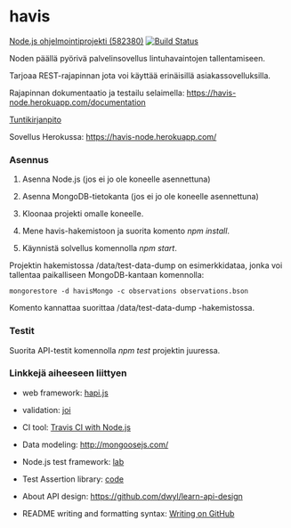 # havis

[Node.js ohjelmointiprojekti (582380)](https://www.cs.helsinki.fi/courses/582380/2017/v/k/1) [![Build Status](https://travis-ci.org/tzpr/havis.png)](https://travis-ci.org/tzpr/havis)

Noden päällä pyörivä palvelinsovellus lintuhavaintojen tallentamiseen. 

Tarjoaa REST-rajapinnan jota voi käyttää erinäisillä asiakassovelluksilla.

Rajapinnan dokumentaatio ja testailu selaimella: https://havis-node.herokuapp.com/documentation

[Tuntikirjanpito](https://docs.google.com/spreadsheets/d/1K8Glpp1wciou_UHgp79Y9SB7gtdhW1nfxqMcIz5VTb4/edit?usp=sharing)

Sovellus Herokussa: https://havis-node.herokuapp.com/

### Asennus

1. Asenna Node.js (jos ei jo ole koneelle asennettuna)

2. Asenna MongoDB-tietokanta (jos ei jo ole koneelle asennettuna)

3. Kloonaa projekti omalle koneelle. 

4. Mene havis-hakemistoon ja suorita komento *npm install*.

5. Käynnistä solvellus komennolla *npm start*.



Projektin hakemistossa /data/test-data-dump on esimerkkidataa, jonka voi tallentaa paikalliseen MongoDB-kantaan komennolla:
```
mongorestore -d havisMongo -c observations observations.bson 
```
Komento kannattaa suorittaa /data/test-data-dump -hakemistossa.

### Testit

Suorita API-testit komennolla *npm test* projektin juuressa.


### Linkkejä aiheeseen liittyen
- web framework: [hapi.js](https://hapijs.com/)

- validation: [joi](https://github.com/hapijs/joi)

- CI tool: [Travis CI with Node.js](https://docs.travis-ci.com/user/languages/javascript-with-nodejs/)

- Data modeling: http://mongoosejs.com/

- Node.js test framework: [lab](https://github.com/hapijs/lab)

- Test Assertion library: [code](https://github.com/hapijs/code)

- About API design: https://github.com/dwyl/learn-api-design

- README writing and formatting syntax: [Writing on GitHub](https://help.github.com/articles/basic-writing-and-formatting-syntax/)
